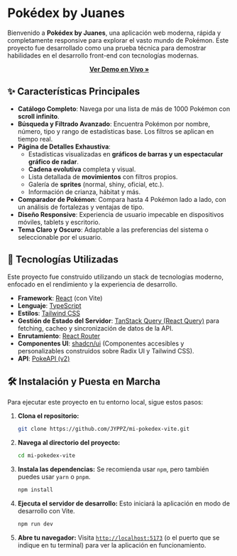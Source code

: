 #  Pokédex by Juanes

Bienvenido a **Pokédex by Juanes**, una aplicación web moderna, rápida y completamente responsive para explorar el vasto mundo de Pokémon. Este proyecto fue desarrollado como una prueba técnica para demostrar habilidades en el desarrollo front-end con tecnologías modernas.

<p align="center">
  <a href="https://jyppz.github.io/mi-pokedex-vite" target="_blank">
    <strong>Ver Demo en Vivo »</strong>
  </a>
</p>

## ✨ Características Principales

-   **Catálogo Completo**: Navega por una lista de más de 1000 Pokémon con **scroll infinito**.
-   **Búsqueda y Filtrado Avanzado**: Encuentra Pokémon por nombre, número, tipo y rango de estadísticas base. Los filtros se aplican en tiempo real.
-   **Página de Detalles Exhaustiva**:
    -   Estadísticas visualizadas en **gráficos de barras y un espectacular gráfico de radar**.
    -   **Cadena evolutiva** completa y visual.
    -   Lista detallada de **movimientos** con filtros propios.
    -   Galería de **sprites** (normal, shiny, oficial, etc.).
    -   Información de crianza, hábitat y más.
-   **Comparador de Pokémon**: Compara hasta 4 Pokémon lado a lado, con un análisis de fortalezas y ventajas de tipo.
-   **Diseño Responsive**: Experiencia de usuario impecable en dispositivos móviles, tablets y escritorio.
-   **Tema Claro y Oscuro**: Adaptable a las preferencias del sistema o seleccionable por el usuario.

## 🚀 Tecnologías Utilizadas

Este proyecto fue construido utilizando un stack de tecnologías moderno, enfocado en el rendimiento y la experiencia de desarrollo.

-   **Framework**: [React](https://reactjs.org/) (con Vite)
-   **Lenguaje**: [TypeScript](https://www.typescriptlang.org/)
-   **Estilos**: [Tailwind CSS](https://tailwindcss.com/)
-   **Gestión de Estado del Servidor**: [TanStack Query (React Query)](https://tanstack.com/query/latest) para fetching, cacheo y sincronización de datos de la API.
-   **Enrutamiento**: [React Router](https://reactrouter.com/)
-   **Componentes UI**: [shadcn/ui](https://ui.shadcn.com/) (Componentes accesibles y personalizables construidos sobre Radix UI y Tailwind CSS).
-   **API**: [PokeAPI (v2)](https://pokeapi.co/)

## 🛠️ Instalación y Puesta en Marcha

Para ejecutar este proyecto en tu entorno local, sigue estos pasos:

1.  **Clona el repositorio:**
    ```bash
    git clone https://github.com/JYPPZ/mi-pokedex-vite.git
    ```

2.  **Navega al directorio del proyecto:**
    ```bash
    cd mi-pokedex-vite
    ```

3.  **Instala las dependencias:**
    Se recomienda usar `npm`, pero también puedes usar `yarn` o `pnpm`.
    ```bash
    npm install
    ```

4.  **Ejecuta el servidor de desarrollo:**
    Esto iniciará la aplicación en modo de desarrollo con Vite.
    ```bash
    npm run dev
    ```

5.  **Abre tu navegador:**
    Visita [`http://localhost:5173`](http://localhost:5173) (o el puerto que se indique en tu terminal) para ver la aplicación en funcionamiento.